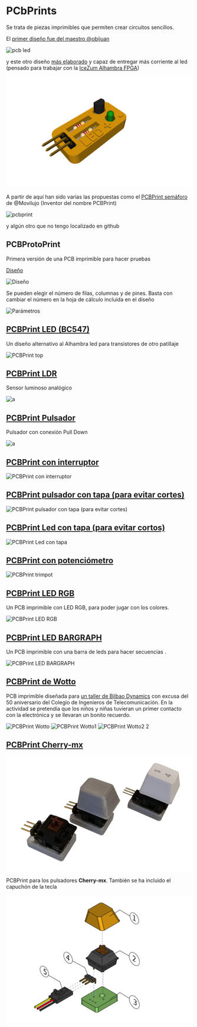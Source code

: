 # PCbPrints
Se trata de piezas imprimibles que permiten crear circuitos sencillos.

El [primer diseño fue del maestro @obijuan](https://github.com/Obijuan/3D-parts/tree/master/2016-10-11-printable-led-pcb)

![pcb led](https://github.com/Obijuan/3D-parts/blob/master/2016-10-11-printable-led-pcb/images/pcb-led-1.png?raw=true)

y este otro diseño [más elaborado](https://github.com/FPGAwars/alhambra-led) y capaz de entregar más corriente al led (pensado para trabajar con la [IceZum Alhambra FPGA](https://github.com/FPGAwars/icezum))

![alhambra-led](https://github.com/FPGAwars/alhambra-led/blob/master/wiki/alhambra-led-1.png?raw=true)

A partir de aquí han sido varias las propuestas como el [PCBPrint semáforo](https://github.com/movilujo/designs_3D/tree/master/PCBprint) de @Movilujo (Inventor del nombre PCBPrint)

![pcbprint](https://github.com/movilujo/designs_3D/blob/master/PCBprint/images/PCBprint_Semaforo_iso1.jpeg?raw=true)

y algún otro que no tengo localizado en github

## PCBProtoPrint

Primera versión de una PCB imprimible para hacer pruebas

[Diseño](./PCBProtoPrint/PCBProtoPrint.fcstd)


![Diseño](./images/PCBProtoPrint.png)

Se pueden elegir el número de filas, columnas y de pines.
Basta con cambiar el número en la hoja de cálculo incluida en el diseño


![Parámetros](./images/PCBProtoPrint_conf.png)


## [PCBPrint LED (BC547)](PCBPrint_led_bc547/README.md)

Un diseño alternativo al Alhambra led para transistores de otro patillaje

![PCBPrint top](https://lh3.googleusercontent.com/faS4u0jSnPc2ternjIO0dI98AgeIof-VYvwydO_39pRlzklZmNVJVevmMY9PZ4FkgxjcqfSFqsM=w1073-h936-no)

## [PCBPrint LDR](PCBPrint_ldr/README.md)

Sensor luminoso analógico

![a](https://lh3.googleusercontent.com/26gFsAEfURvQOTPk-pSBdqHTtw5iUMiUMRKyBG1VacKKsArQVctltIio2KhcOqpLYgqwoGKWx3s=w807-h935-no)

## [PCBPrint Pulsador](PCBPrint_button/README.md)

Pulsador con conexión Pull Down

![a](https://lh3.googleusercontent.com/vTEPZUCdk6lisei_uNa5GlQSCNVYprbPvmiwcR6VBZw6Xqr7tKk2wf-3JtS8dFbteqAKWz6LdjY=w772-h936-no)

## [PCBPrint con interruptor](./PCBPrint_common_switch/)

![PCBPrint con interruptor](./PCBPrint_common_switch/common_switch.jpeg)

## [PCBPrint pulsador con tapa (para evitar cortes)](./PCBPrint_button_with_lid/)

![PCBPrint pulsador con tapa (para evitar cortes)](./PCBPrint_button_with_lid/IMG_20171017_214550.jpg)


## [PCBPrint Led con tapa (para evitar cortos)](./PCBPrint_Led_with_lid/)

![PCBPrint Led con tapa](./PCBPrint_Led_with_lid/T03_4.png)

## [PCBPrint con potenciómetro](./PCBPrint_trimpot_3386p/)



![PCBPrint trimpot](./PCBPrint_trimpot_3386p/IMG_20171027_230827.jpg)

## [PCBPrint LED RGB](./PCBPrint_Led_RGB/)

Un PCB imprimible con LED RGB, para poder jugar con los colores.

![PCBPrint LED RGB](./PCBPrint_Led_RGB/anima1.gif)


## [PCBPrint LED BARGRAPH](./PCBPrint_Led_Bargraph/)

Un PCB imprimible con una barra de leds para hacer secuencias .

![PCBPrint LED BARGRAPH](./PCBPrint_Led_Bargraph/20171207_110516.jpg)


## [PCBPrint de Wotto](./PCBPrint_wotto/)

PCB imprimible diseñada para [un taller de Bilbao Dynamics](http://bilbaodynamics.com/50-aniversario-del-colegio-de-ingenieria-de-telecomunicacion) con excusa del 50 aniversario del Colegio de Ingenieros de Telecomunicación. En la actividad se pretendía que los niños y niñas tuvieran un primer contacto con la electrónica y se llevaran un bonito recuerdo.

![PCBPrint Wotto](./PCBPrint_wotto/wotto_princ.jpg)
![PCBPrint Wotto1][1]  ![PCBPrint Wotto2 2][2]

 [1]: ./PCBPrint_wotto/wotto1.jpg
 [2]: ./PCBPrint_wotto/wotto2.jpg

## [PCBPrint Cherry-mx](https://github.com/Obijuan/3D-parts/wiki/PCBPrint-para-Pulsadores-Cherry-mx)

![](https://raw.githubusercontent.com/Obijuan/3D-parts/master/2020-01-08-cherry-buttons/images/pcbprint-cherry-02.png)

PCBPrint para los pulsadores **Cherry-mx**. También se ha incluido el capuchón de la tecla

![](https://raw.githubusercontent.com/Obijuan/3D-parts/master/2020-01-08-cherry-buttons/images/pcbprint-cherry-05.png)
